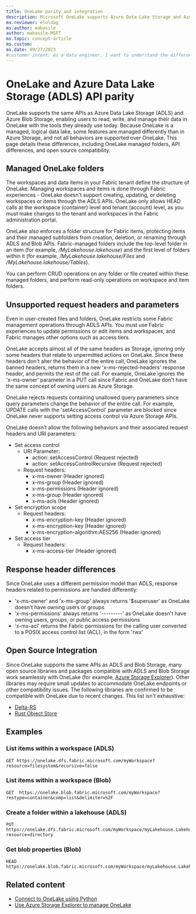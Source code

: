 ```yaml
---
title: OneLake parity and integration
description: Microsoft OneLake supports Azure Data Lake Storage and Azure Blob Storage APIs, with a few differences in behavior and feature management.
ms.reviewer: eloldag
ms.author: mabasile
author: mabasile-MSFT
ms.topic: concept-article
ms.custom:
ms.date: 09/27/2023
#customer intent: As a data engineer, I want to understand the differences between OneLake and Azure Data Lake Storage (ADLS) and Azure Blob Storage APIs, so that I can effectively use OneLake for managing and manipulating data in my applications.
---
```


# OneLake and Azure Data Lake Storage (ADLS) API parity

OneLake supports the same APIs as Azure Data Lake Storage (ADLS) and Azure Blob Storage, enabling users to read, write, and manage their data in OneLake with the tools they already use today. Because OneLake is a managed, logical data lake, some features are managed differently than in Azure Storage, and not all behaviors are supported over OneLake. This page details these differences, including OneLake managed folders, API differences, and open source compatibility.

## Managed OneLake folders

The workspaces and data items in your Fabric tenant define the structure of OneLake. Managing workspaces and items is done through Fabric experiences - OneLake doesn't support creating, updating, or deleting workspaces or items through the ADLS APIs. OneLake only allows HEAD calls at the workspace (container) level and tenant (account) level, as you must make changes to the tenant and workspaces in the Fabric administration portal.

OneLake also enforces a folder structure for Fabric items, protecting items and their managed subfolders from creation, deletion, or renaming through ADLS and Blob APIs. Fabric-managed folders include the top-level folder in an item (for example, */MyLakehouse.lakehouse*) and the first level of folders within it (for example, */MyLakehouse.lakehouse/Files* and */MyLakehouse.lakehouse/Tables*).

You can perform CRUD operations on any folder or file created within these managed folders, and perform read-only operations on workspace and item folders.

## Unsupported request headers and parameters

Even in user-created files and folders, OneLake restricts some Fabric management operations through ADLS APIs. You must use Fabric experiences to update permissions or edit items and workspaces, and Fabric manages other options such as access tiers.

OneLake accepts almost all of the same headers as Storage, ignoring only some headers that relate to unpermitted actions on OneLake. Since these headers don't alter the behavior of the entire call, OneLake ignores the banned headers,  returns them in a new 'x-ms-rejected-headers' response header, and permits the rest of the call. For example, OneLake ignores the 'x-ms-owner' parameter in a PUT call since Fabric and OneLake don't have the same concept of owning users as Azure Storage.  

OneLake rejects requests containing unallowed query parameters since query parameters change the behavior of the entire call.  For example, UPDATE calls with the 'setAccessControl' parameter are blocked since OneLake never supports setting access control via Azure Storage APIs.  

OneLake doesn’t allow the following behaviors and their associated request headers and URI parameters:

- Set access control
  - URI Parameter:
    - action: setAccessControl (Request rejected)
    - action: setAccessControlRecursive (Request rejected)
  - Request headers:
    - x-ms-owner (Header ignored)
    - x-ms-group (Header ignored)
    - x-ms-permissions (Header ignored)
    - x-ms-group (Header ignored)
    - x-ms-acls (Header ignored)
- Set encryption scope
  - Request headers:
    - x-ms-encryption-key (Header ignored)
    - x-ms-encryption-key (Header ignored)
    - x-ms-encryption-algorithm:AES256 (Header ignored)
- Set access tier
  - Request headers:
    - x-ms-access-tier (Header ignored)

## Response header differences

Since OneLake uses a different permission model than ADLS, response headers related to permissions are handled differently:

- 'x-ms-owner' and 'x-ms-group' always returns '$superuser' as OneLake doesn't have owning users or groups
- 'x-ms-permissions' always returns '---------' as OneLake doesn't have owning users, groups, or public access permissions
- 'x-ms-acl' returns the Fabric permissions for the calling user converted to a POSIX access control list (ACL), in the form 'rwx'

## Open Source Integration

Since OneLake supports the same APIs as ADLS and Blob Storage, many open source libraries and packages compatible with ADLS and Blob Storage work seamlessly with OneLake (for example, [Azure Storage Explorer](https://azure.microsoft.com/products/storage/storage-explorer/)). Other libraries may require small updates to accommodate OneLake endpoints or other compatibility issues. The following libraries are confirmed to be compatible with OneLake due to recent changes. This list isn't exhaustive:

- [Delta-RS](https://github.com/delta-io/delta-rs)
- [Rust Object Store](https://crates.io/crates/object_store/0.7.0)

## Examples

### List items within a workspace (ADLS)

```http
GET https://onelake.dfs.fabric.microsoft.com/myWorkspace?resource=filesystem&recursive=false
```

### List items within a workspace (Blob)

```http
GET  https://onelake.blob.fabric.microsoft.com/myWorkspace?restype=container&comp=list&delimiter=%2F
```

### Create a folder within a lakehouse (ADLS)

```http
PUT https://onelake.dfs.fabric.microsoft.com/myWorkspace/myLakehouse.Lakehouse/Files/newFolder/?resource=directory
```

### Get blob properties (Blob)

```http
HEAD  https://onelake.blob.fabric.microsoft.com/myWorkspace/myLakehouse.Lakehouse/Files/file.txt
```

## Related content

- [Connect to OneLake using Python](onelake-access-python.md)
- [Use Azure Storage Explorer to manage OneLake](onelake-azure-storage-explorer.md)
